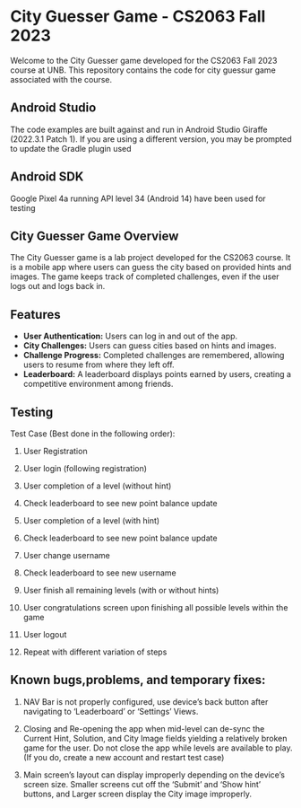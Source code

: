 # City Guesser Game - CS2063 Fall 2023

Welcome to the City Guesser game developed for the CS2063 Fall 2023 course at UNB. This repository contains the code for city guessur game associated with the course.

## Android Studio

The code examples are built against and run in Android Studio Giraffe (2022.3.1 Patch 1). If you are using a different version, you may be prompted to update the Gradle plugin used

## Android SDK
Google Pixel 4a running API level 34 (Android 14) have been used for testing

## City Guesser Game Overview

The City Guesser game is a lab project developed for the CS2063 course. It is a mobile app where users can guess the city based on provided hints and images. The game keeps track of completed challenges, even if the user logs out and logs back in.

## Features

- **User Authentication:** Users can log in and out of the app.
- **City Challenges:** Users can guess cities based on hints and images.
- **Challenge Progress:** Completed challenges are remembered, allowing users to resume from where they left off.
- **Leaderboard:** A leaderboard displays points earned by users, creating a competitive environment among friends.

## Testing
Test Case (Best done in the following order): 
 

1. User Registration 

2. User login (following registration) 

3. User completion of a level (without hint) 

4. Check leaderboard to see new point balance update 

5. User completion of a level (with hint) 

6. Check leaderboard to see new point balance update 

7. User change username 

8. Check leaderboard to see new username 

9. User finish all remaining levels (with or without hints) 

10. User congratulations screen upon finishing all possible levels within the game 

11. User logout 

12. Repeat with different variation of steps 

## Known bugs,problems, and temporary fixes:
1. NAV Bar is not properly configured, use device’s back button after navigating to ‘Leaderboard’ or ‘Settings’ Views. 

2. Closing and Re-opening the app when mid-level can de-sync the Current Hint, Solution, and City Image fields yielding a relatively broken game for the user. Do not close the app while levels are available to play. (If you do, create a new account and restart test case) 

3. Main screen’s layout can display improperly depending on the device’s screen size. Smaller screens cut off the ‘Submit’ and ‘Show hint’ buttons, and Larger screen display the City image improperly. 

